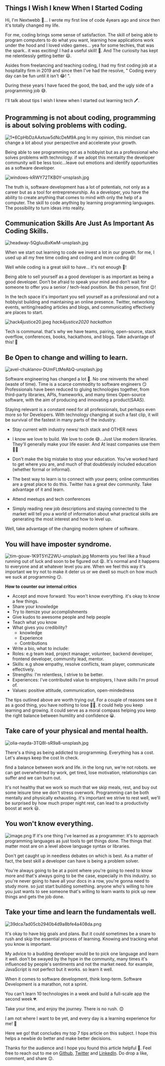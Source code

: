 ## Things I Wish I knew When I Started Coding

Hi, I'm Nextwebb 👋... I wrote my first line of code 4years ago and since then it's totally changed my life.

For me, coding brings some sense of satisfaction. The skill of being able to program computers to do what you want, learning how applications work under the hood and I loved video games... yea for some techies,  that was the spark.. it was exciting! I had a useful skill!  🤩. And The curiosity has kept me relentlessly getting better 😃.

Asides from freelancing and teaching coding, I had my first coding job at a hospitality firm in 2019 and since then I've had the resolve, " Coding every day can be fun until it isn't 😂! ". 

During these years I have faced the good, the bad, and the ugly side of a programming job 😅.

I'll talk about tips I wish I knew when I started out learning tech 🖊️.

## Programming is not about coding, programming is about solving problems with coding.


![1*6CpHbDzAAxtuw5dNcDeM9A.png](https://cdn.hashnode.com/res/hashnode/image/upload/v1619621067598/AdFkgisFY.png)
In my opinion, this mindset can change a lot about your perspective and accelerate your growth.

Being able to see programming not as a hobbyist but as a professional who solves problems with technology. if we adopt this mentality the developer community will be less toxic...leave out emotions and identify opportunities as a software developer.


![windows-kRWY72TKB0Y-unsplash.jpg](https://cdn.hashnode.com/res/hashnode/image/upload/v1619625004011/Qf8onHjx5.jpeg)

The truth is, software development has a lot of potentials, not only as a career but as a tool for entrepreneurship. As a developer, you have the ability to create anything that comes to mind with only the help of a computer. The skill to code anything by learning programming languages. The possibility to turn ideas into reality.

## Communication Skills Are Just As Important As Coding Skills.
![headway-5QgIuuBxKwM-unsplash.jpg](https://cdn.hashnode.com/res/hashnode/image/upload/v1619626050659/Tf3L02-u2.jpeg)

When we start out learning to code we invest a lot in our growth. for me, I used up all my free time coding and coding and more coding 😆!

Well while coding is a great skill to have... it's not enough 🤔!

Being able to sell yourself as a good developer is as important as being a good developer. Don’t be afraid to speak your mind and don’t wait for someone to offer you a senior / tech-lead position. Be this person, first 😉!

In the tech space it's important you sell yourself as a professional and not a hobbyist building and maintaining an online presence. Twitter, networking events, writing/reading articles and blogs,  and communicating effectively are places to start.

![hack4justice20.jpeg](https://cdn.hashnode.com/res/hashnode/image/upload/v1619627376567/zH4k63HFs.jpeg)
*hack4justice2020 hackathon*

Tech is communal. that's why we have teams, pairing, open-source, stack overflow, conferences, books, hackathons, and blogs. Take advantage of this! 🚀

## Be Open to change and willing to learn.


![avel-chuklanov-DUmFLtMeAbQ-unsplash.jpg](https://cdn.hashnode.com/res/hashnode/image/upload/v1619628044345/YFt9hcBHO.jpeg)

Software engineering has changed a lot 🤔.
No one reinvents the wheel  (waste of time). Time is a scarce commodity to software engineers 😏
Professionals have been reduced to gluing technologies together, from third-party libraries, APIs, frameworks, and many times Open-source software, with the aim of producing and innovating a product(SAAS).

Staying relevant is a constant need for all professionals, but perhaps even more so for Developers. With technology changing at such a fast clip, it will be survival of the fastest in many parts of the industry.

- Stay current with industry news/ tech stack and OTHER news

- I know we love to build. We love to code 😅...Just Use modern libraries. They'll generally make your life easier. And At least companies use them 🤷‍♂ 

- Don't make the big mistake to stop your education. You’ve worked hard to get where you are, and much of that doubtlessly included education (whether formal or informal). 

- The best way to learn is to connect with your peers; online communities are a great place to do this. Twitter has a great dev community. Take advantage of it and learn. 

- Attend meetups and tech conferences

-  Simply reading new job descriptions and staying connected to the market will tell you a world of information about what practical skills are generating the most interest and how to level up.

 Well, take advantage of the changing modern sphere of software.

## You will have imposter syndrome.  


![tim-gouw-1K9T5YiZ2WU-unsplash.jpg](https://cdn.hashnode.com/res/hashnode/image/upload/v1619734689170/XwPnTIkwb.jpeg)
Moments you feel like a fraud running out of luck and soon to be figured out 😩.
It's normal and it happens to everyone and at whatever level you are. When we feel this way it's important we try not to make it deter us or we dwell so much on how much we suck at programming 😏.


**How to counter our internal critics**

- Accept and move forward: You won't know everything. it's okay to know a few things.
- Share your knowledge
- Try to itemize your accomplishments
- Give kudos to awesome people and help people
- Teach what you know
- What gives you credibility?
  -  knowledge
  - Experience
  - Contributions
-  Write a bio, what to include:
  - Roles: e.g team lead, project manager, volunteer, backend developer, frontend developer, community lead, mentor.
  - Skills: e.g show empathy, resolve conflicts, team player, communicate effectively.
  - Strengths: I'm relentless, I strive to be better. 
  - Experiences: I've contributed value to employers, I have skills I'm proud of.
  - Values: positive attitude, communication, open-mindedness

 The tips outlined above are worth trying out,  For a couple of reasons see it as a good thing, you have nothing to lose 🤷‍♂️. 
it could help you keep learning and growing. it could serve as a moral compass helping you keep the right balance between humility and confidence 😀. 


## Take care of your physical and mental health. 


![olia-nayda-3TQ8I-sR9a8-unsplash.jpg](https://cdn.hashnode.com/res/hashnode/image/upload/v1619734781679/lQOxJECaz.jpeg)


There's a thing as being addicted to programming.  Everything has a cost. Let's always keep the cost In check.

find a balance between work and life. in the long run, we're not robots. we can get overwhelmed by work, get tired, lose motivation, relationships can suffer and we can burn out. 

It's not healthy that we work so much that we skip meals, rest, and buy out some leisure time we don't stress overwork. Programming can be both mentally and physically exhausting. it's important we strive to rest well, we'll be surprised by how much proper night rest, can lead to a productivity boost at work 😃. 
  

## You won't know everything.    


![image.png](https://cdn.hashnode.com/res/hashnode/image/upload/v1619737896869/9WZRQgB2K.png)
If it's one thing I've learned as a programmer: it's to approach programming languages as just tools to get things done. The things that matter most are on a level above language syntax or libraries.

Don't get caught up in needless debates on which is best. As a matter of fact, the best skill a developer can have is being a problem solver.

You're always going to be at a point where you're going to need to know more and that's always going to be the case, especially in this industry. so you're never going to have all your docs in a row, you're gonna need to study more.  so just start building something.
anyone who's willing to hire you just wants to see someone that's willing to learn wants to pick up new things and gets the job done.

## Take your time and learn the fundamentals well.

![39dca7ad05cb2940b4d9a8bfe4a408da.png](https://cdn.hashnode.com/res/hashnode/image/upload/v1619737312210/LuqkK9pp1.png)

It's okay to have big goals and plans. But it could sometimes be a snare to rush and skip the essential process of learning. Knowing and tracking what you know is important. 

My advice to a budding developer would be to pick one language and learn it well. don't be swayed by the hype in the community, many times it's influenced by people's sentiments and not the market need. for example, JavaScript is not perfect but it works. so learn it well.

When it comes to software development, think long-term. Software Development is a marathon, not a sprint.

You can't learn 10 technologies in a week and build a full-scale app the second week 💔.

Take your time, and enjoy the journey. There is no rush. 😊

I am not where I want to be yet, and every day is a learning experience for me! 💪

Here we go! that concludes my top 7 tips article on this subject. I hope this helps a newbie do better and make better decisions. 

Thanks for the audience and I hope you found this article helpful 🤗. Feel free to reach out to me on  [Github](https://github.com/nextwebb), [Twitter](https://twitter.com/i_am_nextwebb) and [LinkedIn](https://www.linkedin.com/in/peterson-oaikhenah-102645144/).
Do drop a like, comment, and share 😌.




